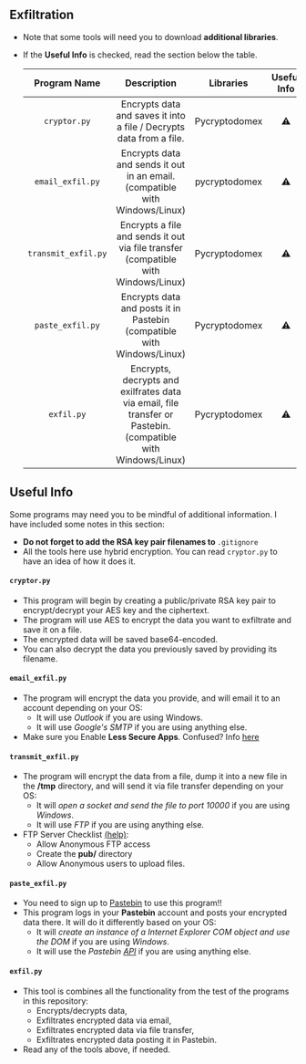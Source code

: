 ## Exfiltration

* Note that some tools will need you to download **additional libraries**.
* If the **Useful Info** is checked, read the section below the table.


   | Program Name | Description| Libraries| Useful Info |
   | :--------: | :---: | :---: | :---: | 
   | `cryptor.py`|  Encrypts data and saves it into a file / Decrypts data from a file.   | Pycryptodomex |⚠ |
   | `email_exfil.py`| Encrypts data and sends it out in an email. (compatible with Windows/Linux) | pycryptodomex | ⚠ |
   | `transmit_exfil.py`| Encrypts a file and sends it out via file transfer (compatible with Windows/Linux) | Pycryptodomex |⚠ |
   | `paste_exfil.py`| Encrypts data and posts it in Pastebin (compatible with Windows/Linux) | Pycryptodomex |⚠ |
   | `exfil.py`| Encrypts, decrypts and exilfrates data via email, file transfer or Pastebin. (compatible with Windows/Linux)  | Pycryptodomex |⚠ |




## Useful Info

Some programs may need you to be mindful of additional information. I have included some notes in this section:

* <strong> Do not forget to add the RSA key pair filenames to </strong>`.gitignore` 
* All the tools here use hybrid encryption. You can read `cryptor.py` to have an idea of how it does it.
   
  
#### `cryptor.py`

* This program will begin by creating a public/private RSA key pair to encrypt/decrypt your AES key and the ciphertext.
* The program will use AES to encrypt the data you want to exfiltrate and save it on a file.
* The encrypted data will be saved base64-encoded.
* You can also decrypt the data you previously saved by providing its filename. 

#### `email_exfil.py`

* The program will encrypt the data you provide, and will email it to an account depending on your OS:
  * It will use *Outlook* if you are using Windows.
  * It will use *Google's SMTP* if you are using anything else.
* Make sure you Enable **Less Secure Apps**. Confused? Info [here](https://www.slipstick.com/outlook/outlook-gmails-secure-apps-setting/)


#### `transmit_exfil.py`

* The program will encrypt the data from a file, dump it into a new file in the **/tmp** directory, and will send it via file transfer depending on your OS:
  * It will *open a socket and send the file to port 10000* if you are using *Windows*.
  * It will use *FTP* if you are using anything else.
* FTP Server Checklist [(help)](https://likegeeks.com/ftp-server-linux/): 
   * Allow Anonymous FTP access
   * Create the **pub/** directory 
   * Allow Anonymous users to upload files.

#### `paste_exfil.py`

* You need to sign up to [Pastebin](https://pastebin.com/signup) to use this program!!
* This program logs in your **Pastebin** account and posts your encrypted data there. It will do it differently based on your OS:
   * It will *create an instance of a Internet Explorer COM object and use the DOM* if you are using *Windows*.
   * It will use the *Pastebin [API](https://pastebin.com/doc_api)* if you are using anything else.

#### `exfil.py`

* This tool is combines all the functionality from the test of the programs in this repository:
   * Encrypts/decrypts data,
   * Exfiltrates encrypted data via email,
   * Exfiltrates encrypted data via file transfer,
   * Exfiltrates encrypted data posting it in Pastebin.
* Read any of the tools above, if needed.

